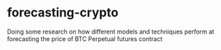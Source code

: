 # forecasting-crypto
Doing some research on how different models and techniques perform at forecasting the price of BTC Perpetual futures contract
